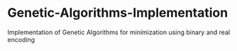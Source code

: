 # Genetic-Algorithms-Implementation
Implementation of Genetic Algorithms for minimization using binary and real encoding
